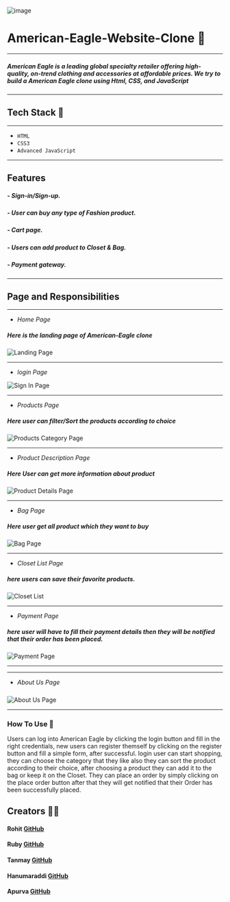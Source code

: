 ![image](https://stylesage.co/blog/content/images/2019/03/saupload_American-Eagle-logo.jpg)


# American-Eagle-Website-Clone 🔗
---
##### American Eagle is a leading global specialty retailer offering high-quality, on-trend clothing and accessories at affordable prices. We try to build a American Eagle clone using Html, CSS, and JavaScript
---

## Tech Stack 🔧
---
- `HTML`
- `CSS3`
- `Advanced JavaScript`

---

## Features 
##### - Sign-in/Sign-up.
##### - User can buy any type of Fashion product.
##### - Cart page.
##### - Users can add product to Closet & Bag.
##### - Payment gateway.
---
## Page and Responsibilities 
---

- *Home Page*
##### Here is the landing page of American-Eagle clone
![Landing Page](https://github.com/Rohit8483/American-Eagle/blob/main/bg%20image.JPG)

---
- *login Page*

![Sign In Page](https://github.com/Vaman93/Ajio-Clone/blob/main/public/Images/ReadmeImg/singup%20page.png)


---

- *Products Page*
##### Here user can filter/Sort the products according to choice
![Products Category Page](https://github.com/Vaman93/Ajio-Clone/blob/main/public/Images/ReadmeImg/product.png)

---

- *Product Description Page*
##### Here User can get more information about product
![Product Details Page](https://github.com/Vaman93/Ajio-Clone/blob/main/public/Images/ReadmeImg/one%20product%20img.png)

---

- *Bag Page*
##### Here user get all product which they want to buy
![Bag Page](https://github.com/Vaman93/Ajio-Clone/blob/main/public/Images/ReadmeImg/bag%20page.png)

---
- *Closet List Page*
##### here users can save their favorite products.
![Closet List](https://github.com/Vaman93/Ajio-Clone/blob/main/public/Images/ReadmeImg/Closet.png)


---
- *Payment Page*
##### here user will have to fill their payment details then they will be notified that their order has been placed.
![Payment Page](https://github.com/Vaman93/Ajio-Clone/blob/main/public/Images/ReadmeImg/payment.png)

---

---
- *About Us Page*
##### 
![About Us Page](https://github.com/Vaman93/Ajio-Clone/blob/main/public/Images/ReadmeImg/about%20us%20img.png)

---


### How To Use 	📌
Users can log into American Eagle by clicking the login button and fill in the right credentials, 
new users can register themself by clicking on the register button and fill a simple form, after successful. 
login user can start shopping, they can choose the category that they like also they can sort the product 
according to their choice, after choosing a product they can add it to the bag or keep it on the Closet.
They can place an order by simply clicking on the place order button after that they will get notified that their 
Order has been successfully placed.




## Creators  🤝🏻	

#### Rohit  [GitHub](https://github.com/Rohit8483) 

#### Ruby [GitHub](https://github.com/rubyroy21)

#### Tanmay [GitHub](https://github.com/TanmayShirsat) 

#### Hanumaraddi [GitHub](https://github.com/HanumaraddiBV) 

#### Apurva [GitHub](https://github.com/Apurvbkt) 

